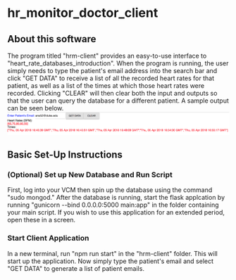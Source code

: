 # hr_monitor_doctor_client
## About this software
The program titled "hrm-client" provides an easy-to-use interface to "heart_rate_databases_introduction". When the program is running, the user simply needs to type the patient's email address into the search bar and click "GET DATA" to receive a list of all the recorded heart rates for that patient, as well as a list of the times at which those heart rates were recorded. Clicking "CLEAR" will then clear both the input and outputs so that the user can query the database for a different patient. A sample output can be seen below.
![](sample_output.png)

## Basic Set-Up Instructions
### (Optional) Set up New Database and Run Script
First, log into your VCM then spin up the database using the command "sudo mongod." After the database is running, start the flask applcation by running "gunicorn --bind 0.0.0.0:5000 main:app" in the folder containing your main script. If you wish to use this application for an extended period, open these in a screen. 

### Start Client Application
In a new terminal, run "npm run start" in the "hrm-client" folder. This will start up the application. Now simply type the patient's email and select "GET DATA" to generate a list of patient emails. 
